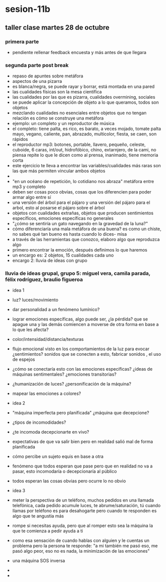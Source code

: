 # sesion-11b

## taller clase martes 28 de octubre

### primera parte

- pendiente rellenar feedback encuesta y más antes de que llegara














### segunda parte post break

- repaso de apuntes sobre metáfora
- aspectos de una pizarra
- es blanca/negra, se puede rayar y borrar, está montada en una pared
- las cualidades físicas son la mesa científica
- las cualidades por las que es pizarra, cualidades overmining, sociales
- se puede aplicar la concepción de objeto a lo que queramos, todos son objetos
- mezclando cualidades no esenciales entre objetos que no tengan relación es cómo se construye una metáfora
- ejemplo: un completo y un reproductor de música
- el completo: tiene palta, es rico, es barato, a veces mojado, tomate palta mayo, vegano, caliente, pan, abrazado, multicolor, fiesta, se caen, son rápidos
- el reproductor mp3: botones, portable, llavero, pequeño, celeste, cuboide, 6 caras, int/out, hidrofóbico, chino, extarnjero, de la cami, no piensa repite lo que le dicen como al prensa, inanimado, tiene memoria corta
- este ejercicio te lleva a encontrar las variables/cualidades más raras son las que más permiten vincular ambos objetos
-
- "en un océano de repetición, lo cotidiano nos abraza" metáfora entre mp3 y completo
- deben ser cosas poco obvias, cosas que los diferencien para poder armar algo entre sí
- una versión del árbol para el pájaro y una versión del pájaro para el arbol, esto al posarse el pájaro sobre el árbol
- objetos con cualidades extrañas, objetos que producen sentimientos específicos, emociones específicas no generales
- "¿cómo se sentiría un gato navegando en la gravedad de la luna?"
- cómo diferenciaría una mala metáfora de una buena? es como un chiste, no sabes qué tan bueno es hasta cuando lo dices- misa
- a través de las herramientas que conozco, elaboro algo que reproduzca algo
- primero encontrar la emoción, después definimos lo que haremos
- un encargo es: 2 objetos, 15 cualidades cada uno
- encargo 2: lluvia de ideas con grupo

### lluvia de ideas grupal, grupo 5: miguel vera, camila parada, félix rodríguez, braulio figueroa

- idea 1
- luz? luces/movimiento
- dar personalidad a un fenómeno lumínico?
- lograr emociones específicas, algo puede ser, ¿la pérdida? que se apague una y las demás comiencen a moverse de otra forma en base a lo que les afecta?
- color/intensidad/distancia/texturas
- flujo emocional visto en los comportamientos de la luz para evocar ¿sentimientos? sonidos que se conecten a esto, fabricar sonidos , el uso de espejos
- ¿cómo se conectaría esto con las emociones específicas? ¿ideas de máquinas sentimentales? ¿emociones transitorias?
- ¿humanización de luces? ¿personificación de la máquina?
- mapear las emociones a colores?

- idea 2
- "máquina imperfecta pero planificada" ¿máquina que decepcione?
- ¿tipos de incomodidades?
- ¿te incomoda decepcionarte en vivo?
- expectativas de que va salir bien pero en realidad salió mal de forma planificada
- cómo percibe un sujeto equis en base a otra
- fenómeno que todos esperan que pase pero que en realidad no va a pasar, esto incomodaría o decepcionaría al público
- todos esperan las cosas obvias pero ocurre lo no obvio

- idea 3 
- meter la perspectiva de un teléfono, muchos pedidos en una llamada telefónica, cada pedido acumule luces, te abrume/saturación, tú cuando llamas por teléfono es para desahogarte pero cuando te responden es algo que te angustia más
- rompe si necesitas ayuda, pero que al romper esto sea la máquina la que te comienza a pedir ayuda a ti
- como esa sensación de cuando hablas con alguien y le cuentas un problema pero la persona te responde: "a mi también me pasó eso, me pasó algo peor, eso no es nada, la minimización de las emociones"
- una máquina SOS inversa

- 
- 
